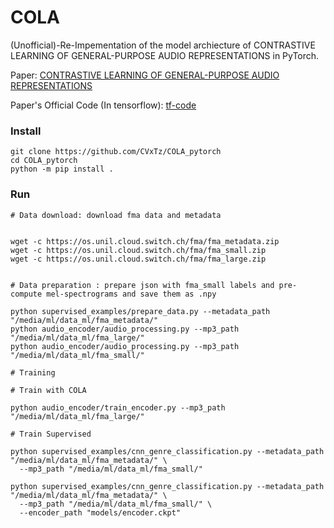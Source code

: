 # COLA
(Unofficial)-Re-Impementation of the model archiecture of CONTRASTIVE LEARNING OF GENERAL-PURPOSE AUDIO REPRESENTATIONS in PyTorch.

Paper: [CONTRASTIVE LEARNING OF GENERAL-PURPOSE AUDIO REPRESENTATIONS](https://arxiv.org/abs/2010.10915)

Paper's Official Code (In tensorflow): [tf-code](https://github.com/google-research/google-research/tree/master/cola)

### Install
```
git clone https://github.com/CVxTz/COLA_pytorch
cd COLA_pytorch
python -m pip install .
```

### Run

```
# Data download: download fma data and metadata


wget -c https://os.unil.cloud.switch.ch/fma/fma_metadata.zip
wget -c https://os.unil.cloud.switch.ch/fma/fma_small.zip
wget -c https://os.unil.cloud.switch.ch/fma/fma_large.zip


# Data preparation : prepare json with fma_small labels and pre-compute mel-spectrograms and save them as .npy

python supervised_examples/prepare_data.py --metadata_path "/media/ml/data_ml/fma_metadata/"
python audio_encoder/audio_processing.py --mp3_path "/media/ml/data_ml/fma_large/"
python audio_encoder/audio_processing.py --mp3_path "/media/ml/data_ml/fma_small/"

# Training

# Train with COLA

python audio_encoder/train_encoder.py --mp3_path "/media/ml/data_ml/fma_large/"

# Train Supervised

python supervised_examples/cnn_genre_classification.py --metadata_path "/media/ml/data_ml/fma_metadata/" \
  --mp3_path "/media/ml/data_ml/fma_small/"

python supervised_examples/cnn_genre_classification.py --metadata_path "/media/ml/data_ml/fma_metadata/" \
  --mp3_path "/media/ml/data_ml/fma_small/" \
  --encoder_path "models/encoder.ckpt"

```
